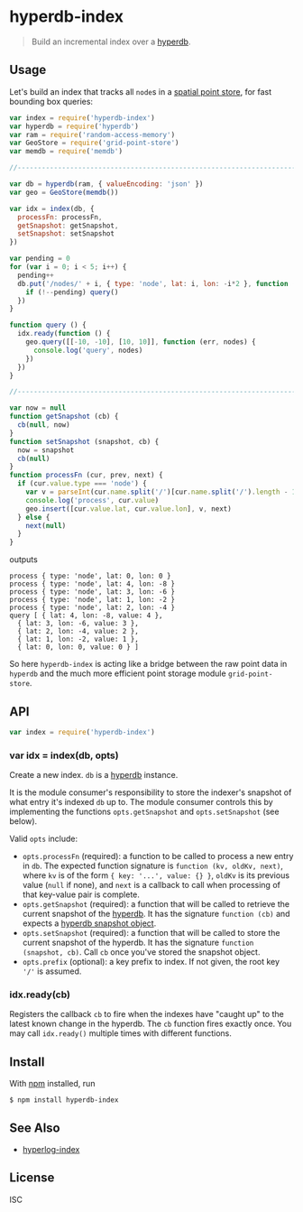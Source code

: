 # hyperdb-index

> Build an incremental index over a [hyperdb][hyperdb].

## Usage

Let's build an index that tracks all `node`s in a [spatial point
store](https://github.com/noffle/grid-point-store), for fast bounding box
queries:

```js
var index = require('hyperdb-index')
var hyperdb = require('hyperdb')
var ram = require('random-access-memory')
var GeoStore = require('grid-point-store')
var memdb = require('memdb')

//------------------------------------------------------------------------------

var db = hyperdb(ram, { valueEncoding: 'json' })
var geo = GeoStore(memdb())

var idx = index(db, {
  processFn: processFn,
  getSnapshot: getSnapshot,
  setSnapshot: setSnapshot
})

var pending = 0
for (var i = 0; i < 5; i++) {
  pending++
  db.put('/nodes/' + i, { type: 'node', lat: i, lon: -i*2 }, function () {
    if (!--pending) query()
  })
}

function query () {
  idx.ready(function () {
    geo.query([[-10, -10], [10, 10]], function (err, nodes) {
      console.log('query', nodes)
    })
  })
}

//------------------------------------------------------------------------------

var now = null
function getSnapshot (cb) {
  cb(null, now)
}
function setSnapshot (snapshot, cb) {
  now = snapshot
  cb(null)
}
function processFn (cur, prev, next) {
  if (cur.value.type === 'node') {
    var v = parseInt(cur.name.split('/')[cur.name.split('/').length - 1])
    console.log('process', cur.value)
    geo.insert([cur.value.lat, cur.value.lon], v, next)
  } else {
    next(null)
  }
}
```

outputs

```
process { type: 'node', lat: 0, lon: 0 }
process { type: 'node', lat: 4, lon: -8 }
process { type: 'node', lat: 3, lon: -6 }
process { type: 'node', lat: 1, lon: -2 }
process { type: 'node', lat: 2, lon: -4 }
query [ { lat: 4, lon: -8, value: 4 },
  { lat: 3, lon: -6, value: 3 },
  { lat: 2, lon: -4, value: 2 },
  { lat: 1, lon: -2, value: 1 },
  { lat: 0, lon: 0, value: 0 } ]
```

So here `hyperdb-index` is acting like a bridge between the raw point data in
`hyperdb` and the much more efficient point storage module `grid-point-store`.

## API

```js
var index = require('hyperdb-index')
```

### var idx = index(db, opts)

Create a new index. `db` is a [hyperdb][hyperdb] instance.

It is the module consumer's responsibility to store the indexer's snapshot of
what entry it's indexed `db` up to. The module consumer controls this by
implementing the functions `opts.getSnapshot` and `opts.setSnapshot` (see
below).

Valid `opts` include:

- `opts.processFn` (required): a function to be called to process a new entry in
  `db`. The expected function signature is `function (kv, oldKv, next)`, where
  `kv` is of the form `{ key: '...', value: {} }`, `oldKv` is its previous value
  (`null` if none), and `next` is a callback to call when processing of that
  key-value pair is complete.
- `opts.getSnapshot` (required): a function that will be called to retrieve the
  current snapshot of the [hyperdb][hyperdb]. It has the signature `function
  (cb)` and expects a [hyperdb snapshot
  object](https://github.com/mafintosh/hyperdb/#dbsnapshotcb).
- `opts.setSnapshot` (required): a function that will be called to store the
  current snapshot of the hyperdb. It has the signature `function (snapshot,
  cb)`. Call `cb` once you've stored the snapshot object.
- `opts.prefix` (optional): a key prefix to index. If not given, the root key
  `'/'` is assumed.

### idx.ready(cb)

Registers the callback `cb` to fire when the indexes have "caught up" to the
latest known change in the hyperdb. The `cb` function fires exactly once. You
may call `idx.ready()` multiple times with different functions.

## Install

With [npm](https://npmjs.org/) installed, run

```
$ npm install hyperdb-index
```

## See Also

- [hyperlog-index](https://github.com/substack/hyperlog-index)

## License

ISC

[hyperdb]: https://github.com/mafintosh/hyperdb
